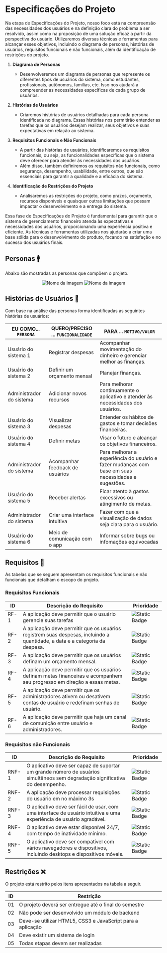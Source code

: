 # Especificações do Projeto

Na etapa de Especificações do Projeto, nosso foco está na compreensão das necessidades dos usuários e na definição clara do problema a ser resolvido, assim como na proposição de uma solução eficaz a partir da perspectiva do usuário. Utilizaremos diversas técnicas e ferramentas para alcançar esses objetivos, incluindo o diagrama de personas, histórias de usuários, requisitos funcionais e não funcionais, além da identificação de restrições do projeto.

1. **Diagrama de Personas**
   - Desenvolveremos um diagrama de personas que represente os diferentes tipos de usuários do sistema, como estudantes, profissionais, autônomos, famílias, etc. Isso nos ajudará a compreender as necessidades específicas de cada grupo de usuários.

2. **Histórias de Usuários**
   - Criaremos histórias de usuários detalhadas para cada persona identificada no diagrama. Essas histórias nos permitirão entender as tarefas que os usuários desejam realizar, seus objetivos e suas expectativas em relação ao sistema.

3. **Requisitos Funcionais e Não Funcionais**
   - A partir das histórias de usuários, identificaremos os requisitos funcionais, ou seja, as funcionalidades específicas que o sistema deve oferecer para atender às necessidades dos usuários.
   - Além disso, também definiremos os requisitos não funcionais, como segurança, desempenho, usabilidade, entre outros, que são essenciais para garantir a qualidade e a eficácia do sistema.

4. **Identificação de Restrições do Projeto**
   - Analisaremos as restrições do projeto, como prazos, orçamento, recursos disponíveis e quaisquer outras limitações que possam impactar o desenvolvimento e a entrega do sistema.

Essa fase de Especificações do Projeto é fundamental para garantir que o sistema de gerenciamento financeiro atenda às expectativas e necessidades dos usuários, proporcionando uma experiência positiva e eficiente. As técnicas e ferramentas utilizadas nos ajudarão a criar uma base sólida para o desenvolvimento do produto, focando na satisfação e no sucesso dos usuários finais.


## Personas 🚹
Abaixo são mostradas as personas que compõem o projeto.

<div align="center">

![Nome da imagem](https://i.imgur.com/3YdETzU.png)
![Nome da imagem](https://i.imgur.com/BKycAVV.png)

</div>


## Histórias de Usuários 📝

Com base na análise das personas forma identificadas as seguintes histórias de usuários:

|EU COMO... `PERSONA`| QUERO/PRECISO ... `FUNCIONALIDADE` |PARA ... `MOTIVO/VALOR`                 |
|--------------------|------------------------------------|----------------------------------------|
|Usuário do sistema 1 |  Registrar despesas                | Acompanhar movimentação do dinheiro e gerenciar melhor as finanças. |
|Usuário do sistema 2 | Definir um orçamento mensal        | Planejar finanças.                    |
|Administrador do sistema | Adicionar novos recursos       | Para melhorar continuamente o aplicativo e atender às necessidades dos usuários. |
|Usuário do sistema 3 |  Visualizar despesas               | Entender os hábitos de gastos e tomar decisões financeiras.                   |
|Usuário do sistema 4 | Definir metas                      |   Visar o futuro e alcançar os objetivos financeiros.                   |
|Administrador do sistema | Acompanhar feedback de usuários |  Para melhorar a experiência do usuário e fazer mudanças com base em suas necessidades e sugestões.                   |
|Usuário do sistema 5 | Receber alertas        | Ficar atento à gastos excessivos ou atingimento de metas.                   |
|Administrador do sistema | Criar uma interface intuitiva        | Fazer com que a visualização de dados seja clara para o usuário.                   |
|Usuário do sistema 6 | Meio de comunicação com o app      | Informar sobre bugs ou infomações equivocadas                 |


## Requisitos 📣

As tabelas que se seguem apresentam os requisitos funcionais e não funcionais que detalham o escopo do projeto.

### Requisitos Funcionais

|ID    | Descrição do Requisito  | Prioridade | 
|------|-----------------------------------------|----| 
|RF-1| A aplicação deve permitir que o usuário gerencie suas tarefas | ![Static Badge](https://img.shields.io/badge/ALTA-red) |  
|RF-2| A aplicação deve permitir que os usuários registrem suas despesas, incluindo a quantidade, a data e a categoria da despesa. | ![Static Badge](https://img.shields.io/badge/M%C3%89DIA-yellow) | 
|RF-3| A aplicação deve permitir que os usuários definam um orçamento mensal. | ![Static Badge](https://img.shields.io/badge/ALTA-red) | 
|RF-4| A aplicação deve permitir que os usuários definam metas financeiras e acompanhem seu progresso em direção a essas metas. | ![Static Badge](https://img.shields.io/badge/M%C3%89DIA-yellow) | 
|RF-5| A aplicação deve permitir que os administradores ativem ou desativem contas de usuário e redefinam senhas de usuário. | ![Static Badge](https://img.shields.io/badge/BAIXA-green) | 
|RF-6| A aplicação deve permitir que haja um canal de comunição entre usuário e administradores. |![Static Badge](https://img.shields.io/badge/ALTA-red)  | 




### Requisitos não Funcionais

|ID     | Descrição do Requisito  |Prioridade |
|-------|-------------------------|----|
|RNF-1| O aplicativo deve ser capaz de suportar um grande número de usuários simultâneos sem degradação significativa do desempenho. |![Static Badge](https://img.shields.io/badge/ALTA-red) | 
|RNF-2| A aplicação deve processar requisições do usuário em no máximo 3s | ![Static Badge](https://img.shields.io/badge/BAIXA-green)  |
|RNF-3| O aplicativo deve ser fácil de usar, com uma interface de usuário intuitiva e uma experiência de usuário agradável. | ![Static Badge](https://img.shields.io/badge/M%C3%89DIA-yellow)  |
|RNF-4| O aplicativo deve estar disponível 24/7, com tempo de inatividade mínimo. |  ![Static Badge](https://img.shields.io/badge/ALTA-red) |
|RNF-5| O aplicativo deve ser compatível com vários navegadores e dispositivos, incluindo desktops e dispositivos móveis. | ![Static Badge](https://img.shields.io/badge/ALTA-red)   |



## Restrições ❌

O projeto está restrito pelos itens apresentados na tabela a seguir.

|ID| Restrição                                             |
|--|-------------------------------------------------------|
|01| O projeto deverá ser entregue até o final do semestre |
|02| Não pode ser desenvolvido um módulo de backend        |
|03| Deve-se utilizar HTML5, CSS3 e JavaScript para a aplicação        |
|04| Deve existir um sistema de login        |
|05| Todas etapas devem ser realizadas       |


